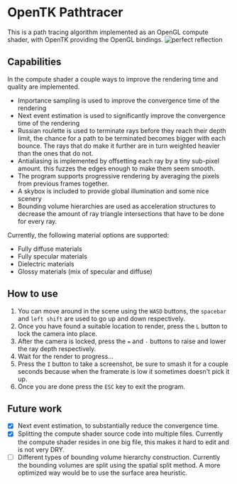 # OpenTK Pathtracer
This is a path tracing algorithm implemented as an OpenGL compute shader, with OpenTK providing the OpenGL bindings.
![perfect reflection](https://user-images.githubusercontent.com/15902678/164809199-aa79daee-b6f7-483a-9f56-3dd0e7b421e5.png)

## Capabilities
In the compute shader a couple ways to improve the rendering time and quality are implemented.
- Importance sampling is used to improve the convergence time of the rendering
- Next event estimation is used to significantly improve the convergence time of the rendering
- Russian roulette is used to terminate rays before they reach their depth limit, the chance for a path to be terminated becomes bigger with each bounce. The rays that do make it further are in turn weighted heavier than the ones that do not.
- Antialiasing is implemented by offsetting each ray by a tiny sub-pixel amount. this fuzzes the edges enough to make them seem smooth.
- The program supports progressive rendering by averaging the pixels from previous frames together.
- A skybox is included to provide global illumination and some nice scenery
- Bounding volume hierarchies are used as acceleration structures to decrease the amount of ray triangle intersections that have to be done for every ray.

Currently, the following material options are supported:
- Fully diffuse materials
- Fully specular materials
- Dielectric materials
- Glossy materials (mix of specular and diffuse)

## How to use
1. You can move around in the scene using the ```WASD``` buttons, the ```spacebar``` and ```left shift``` are used to go up and down respectively.
2. Once you have found a suitable location to render, press the `L` button to lock the camera into place.
3. After the camera is locked, press the `=` and `-` buttons to raise and lower the ray depth respectively.
4. Wait for the render to progress...
5. Press the `I` button to take a screenshot, be sure to smash it for a couple seconds because when the framerate is low it sometimes doesn't pick it up.
6. Once you are done press the `ESC` key to exit the program.

## Future work
- [x] Next event estimation, to substantially reduce the convergence time.
- [x] Splitting the compute shader source code into multiple files. Currently the compute shader resides in one big file, this makes it hard to edit and is not very DRY.
- [ ] Different types of bounding volume hierarchy construction. Currently the bounding volumes are split using the spatial split method. A more optimized way would be to use the surface area heuristic.
